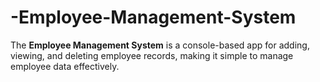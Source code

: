 # -Employee-Management-System
The **Employee Management System** is a console-based app for adding, viewing, and deleting employee records, making it simple to manage employee data effectively.
